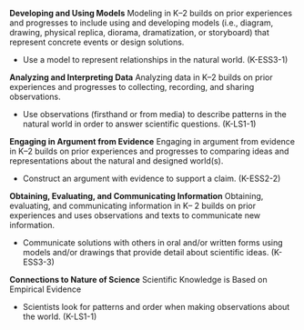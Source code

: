 **Developing and Using Models**
Modeling in K–2 builds on prior experiences and progresses to include using and developing models (i.e., diagram, drawing, physical replica, diorama, dramatization, or storyboard) that represent concrete events or design solutions.
- Use a model to represent relationships in the natural world. (K-ESS3-1)

**Analyzing and Interpreting Data**
Analyzing data in K–2 builds on prior experiences and progresses to collecting, recording, and sharing observations.
- Use observations (firsthand or from media) to describe patterns in the natural world in order to answer scientific questions. (K-LS1-1)

**Engaging in Argument from Evidence**
Engaging in argument from evidence in K–2 builds on prior experiences and progresses to comparing ideas and representations about the natural and designed world(s).
- Construct an argument with evidence to support a claim. (K-ESS2-2)

**Obtaining, Evaluating, and Communicating Information**
Obtaining, evaluating, and communicating information in K– 2 builds on prior experiences and uses observations and texts to communicate new information.
- Communicate solutions with others in oral and/or written forms using models and/or drawings that provide detail about scientific ideas. (K-ESS3-3)

**Connections to Nature of Science**
Scientific Knowledge is Based on Empirical Evidence
- Scientists look for patterns and order when making observations about the world. (K-LS1-1)